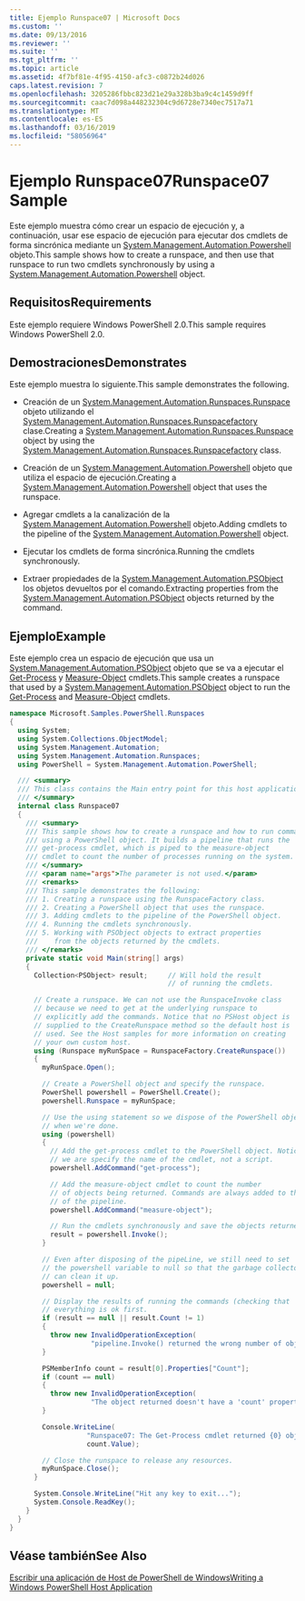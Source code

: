 ```yaml
---
title: Ejemplo Runspace07 | Microsoft Docs
ms.custom: ''
ms.date: 09/13/2016
ms.reviewer: ''
ms.suite: ''
ms.tgt_pltfrm: ''
ms.topic: article
ms.assetid: 4f7bf81e-4f95-4150-afc3-c0872b24d026
caps.latest.revision: 7
ms.openlocfilehash: 3205286fbbc823d21e29a328b3ba9c4c1459d9ff
ms.sourcegitcommit: caac7d098a448232304c9d6728e7340ec7517a71
ms.translationtype: MT
ms.contentlocale: es-ES
ms.lasthandoff: 03/16/2019
ms.locfileid: "58056964"
---
```

# <a name="runspace07-sample"></a><span data-ttu-id="6812c-102">Ejemplo Runspace07</span><span class="sxs-lookup"><span data-stu-id="6812c-102">Runspace07 Sample</span></span>

<span data-ttu-id="6812c-103">Este ejemplo muestra cómo crear un espacio de ejecución y, a continuación, usar ese espacio de ejecución para ejecutar dos cmdlets de forma sincrónica mediante un [System.Management.Automation.Powershell](/dotnet/api/system.management.automation.powershell) objeto.</span><span class="sxs-lookup"><span data-stu-id="6812c-103">This sample shows how to create a runspace, and then use that runspace to run two cmdlets synchronously by using a [System.Management.Automation.Powershell](/dotnet/api/system.management.automation.powershell) object.</span></span>

## <a name="requirements"></a><span data-ttu-id="6812c-104">Requisitos</span><span class="sxs-lookup"><span data-stu-id="6812c-104">Requirements</span></span>

<span data-ttu-id="6812c-105">Este ejemplo requiere Windows PowerShell 2.0.</span><span class="sxs-lookup"><span data-stu-id="6812c-105">This sample requires Windows PowerShell 2.0.</span></span>

## <a name="demonstrates"></a><span data-ttu-id="6812c-106">Demostraciones</span><span class="sxs-lookup"><span data-stu-id="6812c-106">Demonstrates</span></span>

<span data-ttu-id="6812c-107">Este ejemplo muestra lo siguiente.</span><span class="sxs-lookup"><span data-stu-id="6812c-107">This sample demonstrates the following.</span></span>

- <span data-ttu-id="6812c-108">Creación de un [System.Management.Automation.Runspaces.Runspace](/dotnet/api/System.Management.Automation.Runspaces.Runspace) objeto utilizando el [System.Management.Automation.Runspaces.Runspacefactory](/dotnet/api/System.Management.Automation.Runspaces.RunspaceFactory) clase.</span><span class="sxs-lookup"><span data-stu-id="6812c-108">Creating a [System.Management.Automation.Runspaces.Runspace](/dotnet/api/System.Management.Automation.Runspaces.Runspace) object by using the [System.Management.Automation.Runspaces.Runspacefactory](/dotnet/api/System.Management.Automation.Runspaces.RunspaceFactory) class.</span></span>

- <span data-ttu-id="6812c-109">Creación de un [System.Management.Automation.Powershell](/dotnet/api/system.management.automation.powershell) objeto que utiliza el espacio de ejecución.</span><span class="sxs-lookup"><span data-stu-id="6812c-109">Creating a [System.Management.Automation.Powershell](/dotnet/api/system.management.automation.powershell) object that uses the runspace.</span></span>

- <span data-ttu-id="6812c-110">Agregar cmdlets a la canalización de la [System.Management.Automation.Powershell](/dotnet/api/system.management.automation.powershell) objeto.</span><span class="sxs-lookup"><span data-stu-id="6812c-110">Adding cmdlets to the pipeline of the [System.Management.Automation.Powershell](/dotnet/api/system.management.automation.powershell) object.</span></span>

- <span data-ttu-id="6812c-111">Ejecutar los cmdlets de forma sincrónica.</span><span class="sxs-lookup"><span data-stu-id="6812c-111">Running the cmdlets synchronously.</span></span>

- <span data-ttu-id="6812c-112">Extraer propiedades de la [System.Management.Automation.PSObject](/dotnet/api/System.Management.Automation.PSObject) los objetos devueltos por el comando.</span><span class="sxs-lookup"><span data-stu-id="6812c-112">Extracting properties from the [System.Management.Automation.PSObject](/dotnet/api/System.Management.Automation.PSObject) objects returned by the command.</span></span>

## <a name="example"></a><span data-ttu-id="6812c-113">Ejemplo</span><span class="sxs-lookup"><span data-stu-id="6812c-113">Example</span></span>

<span data-ttu-id="6812c-114">Este ejemplo crea un espacio de ejecución que usa un [System.Management.Automation.PSObject](/dotnet/api/System.Management.Automation.PSObject) objeto que se va a ejecutar el [Get-Process](/powershell/module/Microsoft.PowerShell.Management/Get-Process) y [Measure-Object](/powershell/module/microsoft.powershell.utility/measure-object) cmdlets.</span><span class="sxs-lookup"><span data-stu-id="6812c-114">This sample creates a runspace that used by a [System.Management.Automation.PSObject](/dotnet/api/System.Management.Automation.PSObject) object to run the [Get-Process](/powershell/module/Microsoft.PowerShell.Management/Get-Process) and [Measure-Object](/powershell/module/microsoft.powershell.utility/measure-object) cmdlets.</span></span>

```csharp
namespace Microsoft.Samples.PowerShell.Runspaces
{
  using System;
  using System.Collections.ObjectModel;
  using System.Management.Automation;
  using System.Management.Automation.Runspaces;
  using PowerShell = System.Management.Automation.PowerShell;

  /// <summary>
  /// This class contains the Main entry point for this host application.
  /// </summary>
  internal class Runspace07
  {
    /// <summary>
    /// This sample shows how to create a runspace and how to run commands
    /// using a PowerShell object. It builds a pipeline that runs the
    /// get-process cmdlet, which is piped to the measure-object
    /// cmdlet to count the number of processes running on the system.
    /// </summary>
    /// <param name="args">The parameter is not used.</param>
    /// <remarks>
    /// This sample demonstrates the following:
    /// 1. Creating a runspace using the RunspaceFactory class.
    /// 2. Creating a PowerShell object that uses the runspace.
    /// 3. Adding cmdlets to the pipeline of the PowerShell object.
    /// 4. Running the cmdlets synchronously.
    /// 5. Working with PSObject objects to extract properties
    ///    from the objects returned by the cmdlets.
    /// </remarks>
    private static void Main(string[] args)
    {
      Collection<PSObject> result;     // Will hold the result
                                       // of running the cmdlets.

      // Create a runspace. We can not use the RunspaceInvoke class
      // because we need to get at the underlying runspace to
      // explicitly add the commands. Notice that no PSHost object is
      // supplied to the CreateRunspace method so the default host is
      // used. See the Host samples for more information on creating
      // your own custom host.
      using (Runspace myRunSpace = RunspaceFactory.CreateRunspace())
      {
        myRunSpace.Open();

        // Create a PowerShell object and specify the runspace.
        PowerShell powershell = PowerShell.Create();
        powershell.Runspace = myRunSpace;

        // Use the using statement so we dispose of the PowerShell object
        // when we're done.
        using (powershell)
        {
          // Add the get-process cmdlet to the PowerShell object. Notice
          // we are specify the name of the cmdlet, not a script.
          powershell.AddCommand("get-process");

          // Add the measure-object cmdlet to count the number
          // of objects being returned. Commands are always added to the end
          // of the pipeline.
          powershell.AddCommand("measure-object");

          // Run the cmdlets synchronously and save the objects returned.
          result = powershell.Invoke();
        }

        // Even after disposing of the pipeLine, we still need to set
        // the powershell variable to null so that the garbage collector
        // can clean it up.
        powershell = null;

        // Display the results of running the commands (checking that
        // everything is ok first.
        if (result == null || result.Count != 1)
        {
          throw new InvalidOperationException(
                    "pipeline.Invoke() returned the wrong number of objects");
        }

        PSMemberInfo count = result[0].Properties["Count"];
        if (count == null)
        {
          throw new InvalidOperationException(
                    "The object returned doesn't have a 'count' property");
        }

        Console.WriteLine(
                   "Runspace07: The Get-Process cmdlet returned {0} objects",
                   count.Value);

        // Close the runspace to release any resources.
        myRunSpace.Close();
      }

      System.Console.WriteLine("Hit any key to exit...");
      System.Console.ReadKey();
    }
  }
}
```

## <a name="see-also"></a><span data-ttu-id="6812c-115">Véase también</span><span class="sxs-lookup"><span data-stu-id="6812c-115">See Also</span></span>

[<span data-ttu-id="6812c-116">Escribir una aplicación de Host de PowerShell de Windows</span><span class="sxs-lookup"><span data-stu-id="6812c-116">Writing a Windows PowerShell Host Application</span></span>](./writing-a-windows-powershell-host-application.md)